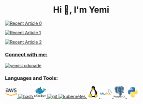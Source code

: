 <h1 align="center">Hi 👋, I'm Yemi</h1>

<a target="_blank" href="https://github-readme-medium-recent-article.vercel.app/medium/@yemiodunade/0"><img src="https://github-readme-medium-recent-article.vercel.app/medium/@yemiodunade/0" alt="Recent Article 0"> 

<a target="_blank" href="https://github-readme-medium-recent-article.vercel.app/medium/@yemiodunade/1"><img src="https://github-readme-medium-recent-article.vercel.app/medium/@yemiodunade/1" alt="Recent Article 1"> 

<a target="_blank" href="https://github-readme-medium-recent-article.vercel.app/medium/@yemiodunade/2"><img src="https://github-readme-medium-recent-article.vercel.app/medium/@yemiodunade/2" alt="Recent Article 2"> 

<h3 align="left">Connect with me:</h3>
<p align="left">
<a href="https://linkedin.com/in/yemisi odunade" target="blank"><img align="center" src="https://raw.githubusercontent.com/rahuldkjain/github-profile-readme-generator/master/src/images/icons/Social/linked-in-alt.svg" alt="yemisi odunade" height="30" width="40" /></a>
</p>

<h3 align="left">Languages and Tools:</h3>
<p align="left"> <a href="https://aws.amazon.com" target="_blank"> <img src="https://raw.githubusercontent.com/devicons/devicon/master/icons/amazonwebservices/amazonwebservices-original-wordmark.svg" alt="aws" width="40" height="40"/> </a> <a href="https://www.gnu.org/software/bash/" target="_blank"> <img src="https://www.vectorlogo.zone/logos/gnu_bash/gnu_bash-icon.svg" alt="bash" width="40" height="40"/> </a> <a href="https://www.docker.com/" target="_blank"> <img src="https://raw.githubusercontent.com/devicons/devicon/master/icons/docker/docker-original-wordmark.svg" alt="docker" width="40" height="40"/> </a> <a href="https://git-scm.com/" target="_blank"> <img src="https://www.vectorlogo.zone/logos/git-scm/git-scm-icon.svg" alt="git" width="40" height="40"/> </a> <a href="https://kubernetes.io" target="_blank"> <img src="https://www.vectorlogo.zone/logos/kubernetes/kubernetes-icon.svg" alt="kubernetes" width="40" height="40"/> </a> <a href="https://www.linux.org/" target="_blank"> <img src="https://raw.githubusercontent.com/devicons/devicon/master/icons/linux/linux-original.svg" alt="linux" width="40" height="40"/> </a> <a href="https://www.mysql.com/" target="_blank"> <img src="https://raw.githubusercontent.com/devicons/devicon/master/icons/mysql/mysql-original-wordmark.svg" alt="mysql" width="40" height="40"/> </a> <a href="https://www.postgresql.org" target="_blank"> <img src="https://raw.githubusercontent.com/devicons/devicon/master/icons/postgresql/postgresql-original-wordmark.svg" alt="postgresql" width="40" height="40"/> </a> <a href="https://www.python.org" target="_blank"> <img src="https://raw.githubusercontent.com/devicons/devicon/master/icons/python/python-original.svg" alt="python" width="40" height="40"/> </a> </p>
